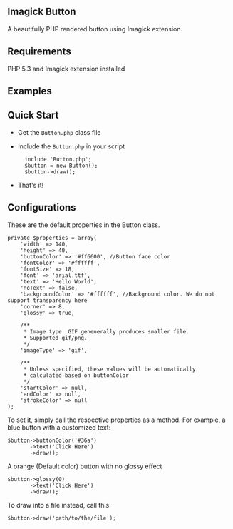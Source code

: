 Imagick Button
--------------

A beautifully PHP rendered button using Imagick extension.


Requirements
------------

PHP 5.3 and Imagick extension installed


Examples
--------


Quick Start
-----------

- Get the `Button.php` class file
- Include the `Button.php` in your script

        include 'Button.php';
        $button = new Button();
        $button->draw();

- That's it!


Configurations
--------------

These are the default properties in the Button class.

	private $properties = array(
		'width' => 140,
		'height' => 40,
		'buttonColor' => '#ff6600', //Button face color
		'fontColor' => '#ffffff',
		'fontSize' => 18,
		'font' => 'arial.ttf',
		'text' => 'Hello World',
		'noText' => false,
		'backgroundColor' => '#ffffff', //Background color. We do not support transparency here
		'corner' => 8,
		'glossy' => true,
		
		/**
		 * Image type. GIF genenerally produces smaller file.
		 * Supported gif/png.
		 */
		'imageType' => 'gif',
		
		/**
		 * Unless specified, these values will be automatically
		 * calculated based on buttonColor
		 */
		'startColor' => null,
		'endColor' => null,
		'strokeColor' => null
	);

To set it, simply call the respective properties as a method. For example, a blue button with a customized text:

    $button->buttonColor('#36a')
           ->text('Click Here')
           ->draw();


A orange (Default color) button with no glossy effect

    $button->glossy(0)
           ->text('Click Here')
           ->draw();

To draw into a file instead, call this

    $button->draw('path/to/the/file');